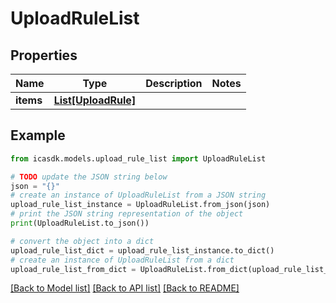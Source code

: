 # UploadRuleList


## Properties

Name | Type | Description | Notes
------------ | ------------- | ------------- | -------------
**items** | [**List[UploadRule]**](UploadRule.md) |  | 

## Example

```python
from icasdk.models.upload_rule_list import UploadRuleList

# TODO update the JSON string below
json = "{}"
# create an instance of UploadRuleList from a JSON string
upload_rule_list_instance = UploadRuleList.from_json(json)
# print the JSON string representation of the object
print(UploadRuleList.to_json())

# convert the object into a dict
upload_rule_list_dict = upload_rule_list_instance.to_dict()
# create an instance of UploadRuleList from a dict
upload_rule_list_from_dict = UploadRuleList.from_dict(upload_rule_list_dict)
```
[[Back to Model list]](../README.md#documentation-for-models) [[Back to API list]](../README.md#documentation-for-api-endpoints) [[Back to README]](../README.md)


